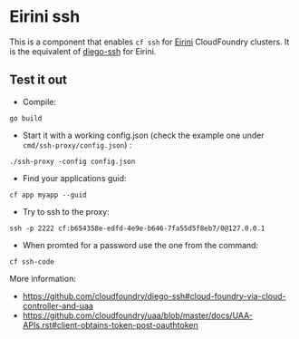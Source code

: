 # Eirini ssh

This is a component that enables `cf ssh` for [Eirini](https://github.com/cloudfoundry-incubator/eirini) CloudFoundry clusters.
It is the equivalent of [diego-ssh](https://github.com/cloudfoundry/diego-ssh) for Eirini.

## Test it out

- Compile:

```go build```

- Start it with a working config.json (check the example one under `cmd/ssh-proxy/config.json`) :

```./ssh-proxy -config config.json```

- Find your applications guid:

```
cf app myapp --guid
```

- Try to ssh to the proxy:

```
ssh -p 2222 cf:b654358e-edfd-4e9e-b646-7fa55d5f8eb7/0@127.0.0.1
```

- When promted for a password use the one from the command:

```
cf ssh-code
```


More information:

- https://github.com/cloudfoundry/diego-ssh#cloud-foundry-via-cloud-controller-and-uaa
- https://github.com/cloudfoundry/uaa/blob/master/docs/UAA-APIs.rst#client-obtains-token-post-oauthtoken
